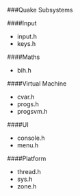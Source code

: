 ###Quake Subsystems

####Input
* input.h
* keys.h

####Maths
* bih.h

####Virtual Machine
* cvar.h
* progs.h
* progsvm.h

####UI
* console.h
* menu.h

####Platform
* thread.h
* sys.h
* zone.h
